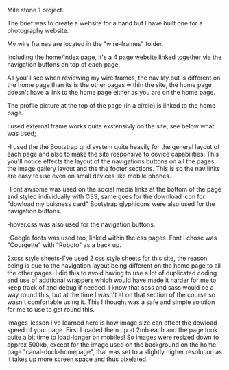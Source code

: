 Mile stone 1 project.

The brief was to create a website for a band but I have built one for a photography
website.

My wire frames are located in the "wire-frames" folder.

Including the home/index page, it's a 4 page website linked together via the 
navigation buttons on top of each page.

As you'll see when reviewing my wire frames, the nav lay out is different
on the home page than its is the other pages within the site, the home page doesn't
have a link to the home page either as you are on the home page.

The profile picture at the top of the page (in a circle) is linked to the 
home page.

I used external frame works quite exstensivly on the site, see below what was used;

-I used the the Bootstrap grid system quite heavily for the general layout of each
page and also to make the site responsive to device capabilities.
This you'll notice effects the layout of the navigations buttons on all the 
pages, the image gallery layout and the the footer sections.
This is so the nav links are easy to use even on small devices like mobile phones.

-Font awsome was used on the social media links at the bottom of the page and styled 
individually with CSS, same goes for the download icon for "dowload my buisness card"
Bootstrap glyphicons were also used for the navigation buttons.

-hover.css was also used for the navigation buttons.

-Google fonts was used too, linked within the css pages. Font I chose was "Courgette"
with "Roboto" as a back up.

2xcss style sheets-I've used 2 css style sheets for this site, the reason being is 
due to the navigation layout being different on the home page to all the other pages.
I did this to avoid having to use a lot of duplicated coding and use of addtional wrappers
which would have made it harder for me to keep track of and debug if needed.
I know that scss and sass would be a way round this, but at the time I wasn't at on
that section of the course so wasn't comfortable using it. This I thought was a safe and
simple solution for me to use to get round this.

Images-lesson I've learned here is how image size can effect the dowload speed of your
page. First I loaded them up at 2mb each and the page took quite a bit time to load-longer
on mobiles! So images were resized down to approx 500kb, except for the image used on
the background on the home page "canal-dock-homepage", that was set to a slightly higher 
resolution as it takes up more screen space and thus pixelated.




